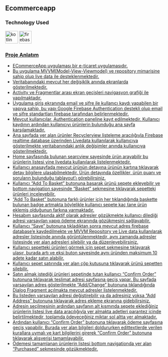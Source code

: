 ## Ecommerceapp

### Technology Used

<img src="https://www.vectorlogo.zone/logos/kotlinlang/kotlinlang-icon.svg" alt="kotlin" width="40" height="40"/> </a>    <a href="https://www.mysql.com/" target="_blank" rel="noreferrer">
<img src="https://www.vectorlogo.zone/logos/firebase/firebase-icon.svg" alt="firebase" width="40" height="40"/> </a> <a href="https://www.firebase.google.com/" target="_blank" rel="noreferrer"> 

### Proje Anlatım

* ECommerceApp uygulaması bir e-ticaret uygulamasıdır.
* Bu uygulama MVVM(Model-View-Viewmodel) ve repository mimarisine sahip olup live data ile desteklenmektedir.
* Veritabanındaki mevcut her değişiklik anında ekranlarda gösterilmektedir.
* Activity ve Fragmentlar arası ekran geçişleri navigasyon grafiği ile yapılmaktadır.
* Uygulama giriş ekranında email ve şifre ile kullanıcı kaydı yapabilen bir yapıya sahip, bu yapı Google Firebase Authentication destekli olup email ve şifre standartları firebase tarafından belirlenmektedir.
* Mevcut kullanıcılar, Authentication paneline kayıt edilmektedir. Kullanıcı kaydının ardından kullanıcıyı ürünlerin bulunduğu ana sayfa karşılamaktadır.
* Ana sayfada yer alan ürünler Recyclerview listeleme aracılığıyla Firebase realtime database üzerinden Livedata kullanılarak kullanıcıya gösterilmekte veritabanındaki anlık değişimler anında kullanıcıya gösterilmektedir.
* Home sayfasında bulunan searcview sayesinde ürün arayabilir bu ürünlerin listesi yine livedata kullanılarak listelenmektedir.
* Kullanıcı anasayfada mevcut ürünün detayına ürünün kartına tıklayarak detay bilgilere ulaşabilmektedir. Ürün detayında özellikler, ürün puanı ve soruların bulunduğu tablayout’ı görebilirsiniz.
* Kullanıcı “Add To Basket” butonuna basarak ürünü sepete ekleyebilir ve bottom navigation sayesinde “Basket” sekmesine tıklayarak sepetteki ürünleri inceleyebilir.
* “Add To Basket” butonuna farklı ürünler için her tıklandığında baskette bulunan badge artmakta böylelikle kullanıcı sepete kaç tane ürün eklemiş olduğunun farkına varmaktadır.
* Hesabım sayfasında aktif olarak adresler gözükmekte,kullanıcı dilediği adresi varsayılan yapıp ödeme ekranında gözükmesini sağlayabilir.
* Kullanıcı “Save” butonuna tıkladıktan sonra mevcut adres firebase database’e kaydedilmekte ve MVVM Repository ve Live data kullanılarak adresler listesinde anında görüntülenmektedir, aynı zamanda adresler listesinde yer alan adresleri silebilir ya da düzenleyebilirsiniz.
* Kullanıcı sepetteki ürünleri görmek için sepet sekmesine tıklayarak ulaşır, burada artı ve eksi buton sayesinde aynı üründen maksimum 10 adete kadar satın alabilir.
* Kullanıcı sepet satırında yer alan çöp kutusuna tıklayarak ürünü sepetten silebilir.
* Satın almak istediği ürünleri sepetinde tutan kullanıcı “Confirm Order” butonuna tıklayarak teslimat adresi sayfasına geçiş yapar. Bu sayfada varsayılan adres gösterilmekte “Add/Change” butonuna tıklandığında Dialog Fragment açılmakta mevcut adresler listelenmektedir. 
* Bu listeden varsayılan adresi değiştirebilir ya da adresiniz yoksa “Add Address” butonuna tıklayarak adres ekleme ekranına gidebilirsiniz.
* Adresin seçilmesinin ardından sayfanın alt kısmında sepete eklediğiniz ürünlerin listesi live data aracılığıyla yer almakta adetleri parantez içinde belirtilmektedir, toplamda ödeyeceğiniz miktar sol altta yer almaktadır.
* Ardından kullanıcı “Confirm Order” butonuna tıklayarak ödeme sayfasına geçiş yapabilir. Burada yer alan bilgileri doldururken edittextlerde verilen kurallara uymalı ve kart bilgilerini girerek “Confirm Order” butonuna tıklayarak alışverişi tamamlayabilir.
* Ödemesi tamamlanan ürünlerin listesi bottom navigationda yer alan “Purchased” sekmesinde gözükmektedir. 
